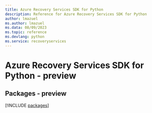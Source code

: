 ```yaml
---
title: Azure Recovery Services SDK for Python
description: Reference for Azure Recovery Services SDK for Python
author: lmazuel
ms.author: lmazuel
ms.data: 08/09/2023
ms.topic: reference
ms.devlang: python
ms.service: recoveryservices
---
```

# Azure Recovery Services SDK for Python - preview
## Packages - preview
[!INCLUDE [packages](recovery-services-index.md)]
